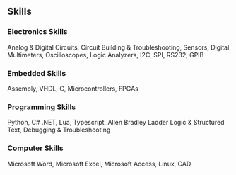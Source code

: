 ---
---

## Skills

### Electronics Skills
Analog & Digital Circuits, Circuit Building & Troubleshooting, Sensors, Digital Multimeters, Oscilloscopes, Logic Analyzers, I2C, SPI, RS232, GPIB

### Embedded Skills
Assembly, VHDL, C, Microcontrollers, FPGAs

### Programming Skills
Python, C# .NET, Lua, Typescript, Allen Bradley Ladder Logic & Structured Text, Debugging & Troubleshooting

### Computer Skills
Microsoft Word, Microsoft Excel, Microsoft Access, Linux, CAD